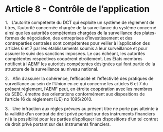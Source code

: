 # Article 8 - Contrôle de l’application


1.   L’autorité compétente du DCT qui exploite un système de règlement de titres, l’autorité concernée chargée de la surveillance du système concerné ainsi que les autorités compétentes chargées de la surveillance des plates-formes de négociation, des entreprises d’investissement et des contreparties centrales sont compétentes pour veiller à l’application des articles 6 et 7 par les établissements soumis à leur surveillance et pour assurer le suivi des sanctions imposées. Le cas échéant, les autorités compétentes respectives coopèrent étroitement. Les États membres notifient à l’AEMF les autorités compétentes désignées qui font partie de la structure de la surveillance au niveau national.

2.   Afin d’assurer la cohérence, l’efficacité et l’effectivité des pratiques de surveillance au sein de l’Union en ce qui concerne les articles 6 et 7 du présent règlement, l’AEMF peut, en étroite coopération avec les membres du SEBC, émettre des orientations conformément aux dispositions de l’article 16 du règlement (UE) no 1095/2010.

3.   Une infraction aux règles prévues au présent titre ne porte pas atteinte à la validité d’un contrat de droit privé portant sur des instruments financiers ni à la possibilité pour les parties d’appliquer les dispositions d’un tel contrat de droit privé portant sur des instruments financiers.
